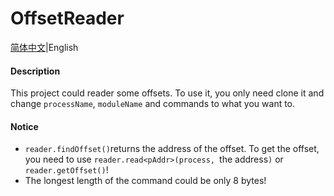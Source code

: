 # OffsetReader

[简体中文](README_zh-Hans.md)|English  

#### Description
This project could reader some offsets. To use it, you only need clone it and change `processName`, `moduleName` and commands to what you want to.  
#### Notice
- `reader.findOffset()`returns the address of the offset. To get the offset, you need to use `reader.read<pAddr>(process, `the address`)` or `reader.getOffset()`!  
- The longest length of the command could be only 8 bytes!  
